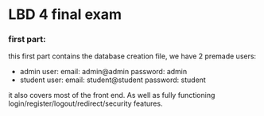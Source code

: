 # LBD 4 final exam
### first part:
this first part contains the database creation file, we have 2 premade users:
- admin user: email: admin@admin password: admin
- student user: email: student@student password: student

it also covers most of the front end. As well as fully functioning login/register/logout/redirect/security features.